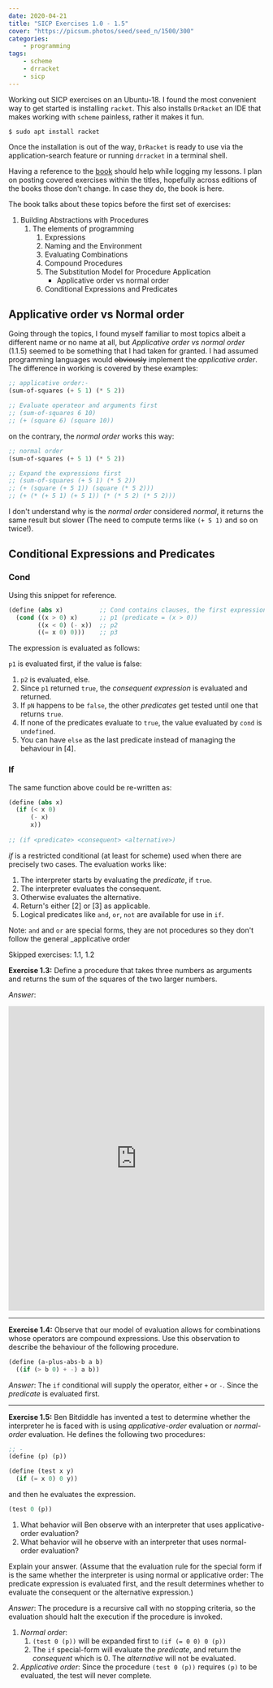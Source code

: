 ```yaml
---
date: 2020-04-21
title: "SICP Exercises 1.0 - 1.5"
cover: "https://picsum.photos/seed/seed_n/1500/300"
categories:
    - programming
tags:
    - scheme
    - drracket
    - sicp
---
```

Working out SICP exercises on an Ubuntu-18. I found the most convenient way to get started is installing `racket`. This also installs `DrRacket` an IDE that makes working with `scheme` painless, rather it makes it fun. 

```shell
$ sudo apt install racket
```

Once the installation is out of the way, `DrRacket` is ready to use via the application-search feature or running `drracket` in a terminal shell.

Having a reference to the [book](https://web.mit.edu/alexmv/6.037/sicp.pdf) should help while logging my lessons. I plan on posting covered exercises within the titles, hopefully across editions of the books those don't change. In case they do, the book is here.

The book talks about these topics before the first set of exercises:

1. Building Abstractions with Procedures
   1. The elements of programming
       1. Expressions
       2. Naming and the Environment
       3. Evaluating Combinations
       4. Compound Procedures
       5. The Substitution Model for Procedure Application
           - Applicative order vs normal order
       6. Conditional Expressions and Predicates
       
## Applicative order vs Normal order
Going through the topics, I found myself familiar to most topics albeit a different name or no name at all, but _Applicative order vs normal order_ (1.1.5) seemed to be something that 
I had taken for granted. I had assumed programming languages would ~~obviously~~ implement the _applicative order_. The difference in working is covered by these examples:

```scheme
;; applicative order:-
(sum-of-squares (+ 5 1) (* 5 2))

;; Evaluate operateor and arguments first
;; (sum-of-squares 6 10)
;; (+ (square 6) (square 10))
```

on the contrary, the _normal order_ works this way:

```scheme
;; normal order
(sum-of-squares (+ 5 1) (* 5 2))

;; Expand the expressions first
;; (sum-of-squares (+ 5 1) (* 5 2))
;; (+ (square (+ 5 1)) (square (* 5 2)))
;; (+ (* (+ 5 1) (+ 5 1)) (* (* 5 2) (* 5 2)))
```

I don't understand why is the _normal order_ considered _normal_, it returns the same result but slower (The need to compute terms like `(+ 5 1)` and so on twice!).

## Conditional Expressions and Predicates

### Cond
Using this snippet for reference.

```scheme
(define (abs x)          ;; Cond contains clauses, the first expression in each clause is a predictate
  (cond ((x > 0) x)      ;; p1 (predicate = (x > 0))
        ((x < 0) (- x))  ;; p2
        ((= x 0) 0)))    ;; p3
```

The expression is evaluated as follows:

`p1` is evaluated first, if the value is false:
1. `p2` is evaluated, else.
2. Since `p1` returned `true`, the _consequent expression_ is evaluated and returned.
3. If `pN` happens to be `false`, the other _predicates_ get tested until one that returns `true`.
4. If none of the predicates evaluate to `true`, the value evaluated by `cond` is `undefined`.
5. You can have `else` as the last predicate instead of managing the behaviour in [4].

### If
The same function above could be re-written as:

```scheme
(define (abs x) 
  (if (< x 0) 
      (- x) 
      x))
      
;; (if <predicate> <consequent> <alternative>)
```

_if_ is a restricted conditional (at least for scheme) used when there are precisely two cases. The evaluation works like:
1. The interpreter starts by evaluating the _predicate_, if `true`.
2. The interpreter evaluates the consequent.
3. Otherwise evaluates the alternative.
4. Return's either [2] or [3] as applicable.
5. Logical predicates like `and`, `or`, `not` are available for use in `if`.

Note: `and` and `or` are special forms, they are not procedures so they don't follow the general _applicative order

Skipped exercises: 1.1, 1.2

**Exercise 1.3:** Define a procedure that takes three numbers as arguments and returns the sum of the squares of the two larger numbers.

_Answer_:
<iframe height="600px" width="100%" src="https://repl.it/@amreshvenugopal/sicp13?lite=true" frameborder="no"></iframe>

---

**Exercise 1.4:** Observe that our model of evaluation allows for combinations whose operators are compound expressions. Use this observation to
describe the behaviour of the following procedure.

```scheme
(define (a-plus-abs-b a b) 
  ((if (> b 0) + -) a b))
```

_Answer_: The `if` conditional will supply the operator, either `+` or `-`. Since the _predicate_ is evaluated first.

---

**Exercise 1.5:** Ben Bitdiddle has invented a test to determine whether the interpreter he is faced with is using _applicative-order_ evaluation or _normal-order_ evaluation. 
He defines the following two procedures:

```scheme
;; -
(define (p) (p))

(define (test x y)
  (if (= x 0) 0 y))
``` 

and then he evaluates the expression.

```scheme
(test 0 (p))
```

1. What behavior will Ben observe with an interpreter that uses applicative-order evaluation? 
2. What behavior will he observe with an interpreter that uses normal-order evaluation? 

Explain your answer. (Assume that the evaluation rule for the special form if is the same whether the interpreter is using normal or applicative order: 
The predicate expression is evaluated first, and the result determines whether to evaluate the consequent or the alternative expression.)

_Answer_: The procedure is a recursive call with no stopping criteria, so the evaluation should halt the execution if the procedure is invoked.

1. *Normal order*:
    1. `(test 0 (p))` will be expanded first to `(if (= 0 0) 0 (p))`
    2. The `if` special-form will evaluate the *predicate*, and return the _consequent_ which is 0.
    The *alternative* will not be evaluated.
2. *Applicative order*: Since the procedure `(test 0 (p))` requires `(p)` to be evaluated, the test will never complete.
